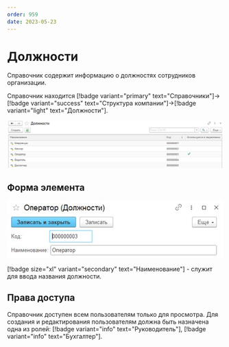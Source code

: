 ```yaml
---
order: 959
date: 2023-05-23
---
```

# Должности

Справочник содержит информацию о должностях сотрудников организации.

Справочник находится [!badge variant="primary" text="Справочники"]->[!badge variant="success" text="Структура компании"]->[!badge variant="light" text="Должности"].

![Форма списка должности](/images/Форма_списка_должности.jpg)

## Форма элемента

![](/images/Форма_элемента_должности.jpg)

[!badge size="xl" variant="secondary" text="Наименование"] - служит для ввода названия должности.

## Права доступа

Справочник доступен всем пользователям только для просмотра. Для создания и редактирования пользователям должна быть назначена одна из ролей: [!badge variant="info" text="Руководитель"], [!badge variant="info" text="Бухгалтер"].
